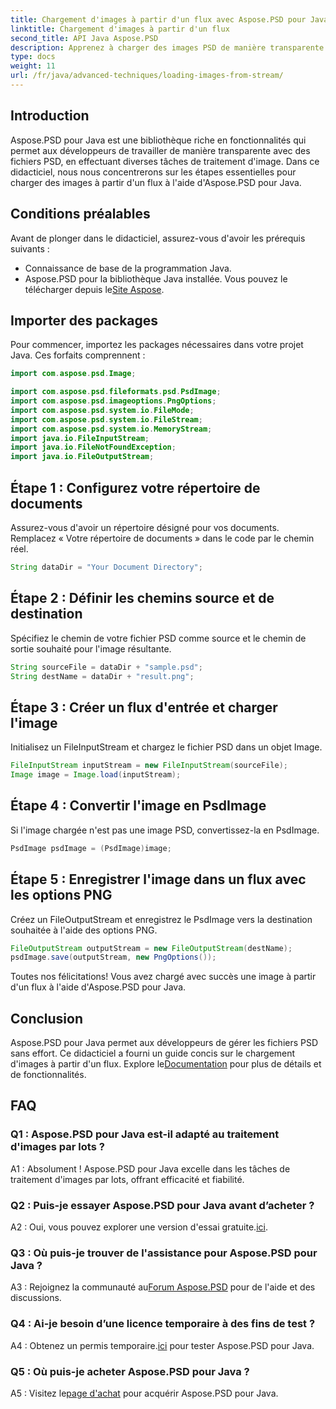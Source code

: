```yaml
---
title: Chargement d'images à partir d'un flux avec Aspose.PSD pour Java
linktitle: Chargement d'images à partir d'un flux
second_title: API Java Aspose.PSD
description: Apprenez à charger des images PSD de manière transparente en Java à l'aide d'Aspose.PSD. Suivez notre guide étape par étape pour un traitement d’image efficace.
type: docs
weight: 11
url: /fr/java/advanced-techniques/loading-images-from-stream/
---
```

## Introduction

Aspose.PSD pour Java est une bibliothèque riche en fonctionnalités qui permet aux développeurs de travailler de manière transparente avec des fichiers PSD, en effectuant diverses tâches de traitement d'image. Dans ce didacticiel, nous nous concentrerons sur les étapes essentielles pour charger des images à partir d'un flux à l'aide d'Aspose.PSD pour Java.

## Conditions préalables

Avant de plonger dans le didacticiel, assurez-vous d'avoir les prérequis suivants :

- Connaissance de base de la programmation Java.
-  Aspose.PSD pour la bibliothèque Java installée. Vous pouvez le télécharger depuis le[Site Aspose](https://releases.aspose.com/psd/java/).

## Importer des packages

Pour commencer, importez les packages nécessaires dans votre projet Java. Ces forfaits comprennent :

```java
import com.aspose.psd.Image;

import com.aspose.psd.fileformats.psd.PsdImage;
import com.aspose.psd.imageoptions.PngOptions;
import com.aspose.psd.system.io.FileMode;
import com.aspose.psd.system.io.FileStream;
import com.aspose.psd.system.io.MemoryStream;
import java.io.FileInputStream;
import java.io.FileNotFoundException;
import java.io.FileOutputStream;
```

## Étape 1 : Configurez votre répertoire de documents

Assurez-vous d'avoir un répertoire désigné pour vos documents. Remplacez « Votre répertoire de documents » dans le code par le chemin réel.

```java
String dataDir = "Your Document Directory";
```

## Étape 2 : Définir les chemins source et de destination

Spécifiez le chemin de votre fichier PSD comme source et le chemin de sortie souhaité pour l'image résultante.

```java
String sourceFile = dataDir + "sample.psd";
String destName = dataDir + "result.png";
```

## Étape 3 : Créer un flux d'entrée et charger l'image

Initialisez un FileInputStream et chargez le fichier PSD dans un objet Image.

```java
FileInputStream inputStream = new FileInputStream(sourceFile);
Image image = Image.load(inputStream);
```

## Étape 4 : Convertir l'image en PsdImage

Si l'image chargée n'est pas une image PSD, convertissez-la en PsdImage.

```java
PsdImage psdImage = (PsdImage)image;
```

## Étape 5 : Enregistrer l'image dans un flux avec les options PNG

Créez un FileOutputStream et enregistrez le PsdImage vers la destination souhaitée à l'aide des options PNG.

```java
FileOutputStream outputStream = new FileOutputStream(destName);
psdImage.save(outputStream, new PngOptions());
```

Toutes nos félicitations! Vous avez chargé avec succès une image à partir d'un flux à l'aide d'Aspose.PSD pour Java.

## Conclusion

 Aspose.PSD pour Java permet aux développeurs de gérer les fichiers PSD sans effort. Ce didacticiel a fourni un guide concis sur le chargement d'images à partir d'un flux. Explore le[Documentation](https://reference.aspose.com/psd/java/) pour plus de détails et de fonctionnalités.

## FAQ

### Q1 : Aspose.PSD pour Java est-il adapté au traitement d'images par lots ?

A1 : Absolument ! Aspose.PSD pour Java excelle dans les tâches de traitement d'images par lots, offrant efficacité et fiabilité.

### Q2 : Puis-je essayer Aspose.PSD pour Java avant d’acheter ?

 A2 : Oui, vous pouvez explorer une version d'essai gratuite.[ici](https://releases.aspose.com/).

### Q3 : Où puis-je trouver de l'assistance pour Aspose.PSD pour Java ?

 A3 : Rejoignez la communauté au[Forum Aspose.PSD](https://forum.aspose.com/c/psd/34) pour de l'aide et des discussions.

### Q4 : Ai-je besoin d’une licence temporaire à des fins de test ?

 A4 : Obtenez un permis temporaire.[ici](https://purchase.aspose.com/temporary-license/) pour tester Aspose.PSD pour Java.

### Q5 : Où puis-je acheter Aspose.PSD pour Java ?

 A5 : Visitez le[page d'achat](https://purchase.aspose.com/buy) pour acquérir Aspose.PSD pour Java.